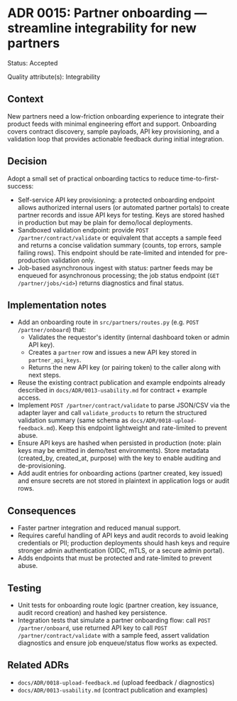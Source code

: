 # ADR 0015: Partner onboarding — streamline integrability for new partners

Status: Accepted

Quality attribute(s): Integrability

Context
-------
New partners need a low-friction onboarding experience to integrate their
product feeds with minimal engineering effort and support. Onboarding covers
contract discovery, sample payloads, API key provisioning, and a validation
loop that provides actionable feedback during initial integration.

Decision
--------
Adopt a small set of practical onboarding tactics to reduce time-to-first-success:

- Self-service API key provisioning: a protected onboarding endpoint allows
  authorized internal users (or automated partner portals) to create partner
  records and issue API keys for testing. Keys are stored hashed in production
  but may be plain for demo/local deployments.
- Sandboxed validation endpoint: provide `POST /partner/contract/validate` or
  equivalent that accepts a sample feed and returns a concise validation
  summary (counts, top errors, sample failing rows). This endpoint should be
  rate-limited and intended for pre-production validation only.
- Job-based asynchronous ingest with status: partner feeds may be enqueued for
  asynchronous processing; the job status endpoint (`GET /partner/jobs/<id>`)
  returns diagnostics and final status.

Implementation notes
--------------------
- Add an onboarding route in `src/partners/routes.py` (e.g. `POST /partner/onboard`) that:
  - Validates the requestor's identity (internal dashboard token or admin API key).
  - Creates a `partner` row and issues a new API key stored in `partner_api_keys`.
  - Returns the new API key (or pairing token) to the caller along with next steps.
- Reuse the existing contract publication and example endpoints already
  described in `docs/ADR/0013-usability.md` for contract + example access.
- Implement `POST /partner/contract/validate` to parse JSON/CSV via the adapter
  layer and call `validate_products` to return the structured validation summary
  (same schema as `docs/ADR/0018-upload-feedback.md`). Keep this endpoint
  lightweight and rate-limited to prevent abuse.
- Ensure API keys are hashed when persisted in production (note: plain keys may
  be emitted in demo/test environments). Store metadata (created_by, created_at,
  purpose) with the key to enable auditing and de-provisioning.
- Add audit entries for onboarding actions (partner created, key issued) and
  ensure secrets are not stored in plaintext in application logs or audit rows.

Consequences
------------
- Faster partner integration and reduced manual support.
- Requires careful handling of API keys and audit records to avoid leaking
  credentials or PII; production deployments should hash keys and require
  stronger admin authentication (OIDC, mTLS, or a secure admin portal).
- Adds endpoints that must be protected and rate-limited to prevent abuse.

Testing
-------
- Unit tests for onboarding route logic (partner creation, key issuance, audit
  record creation) and hashed key persistence.
- Integration tests that simulate a partner onboarding flow: call `POST /partner/onboard`,
  use returned API key to call `POST /partner/contract/validate` with a sample feed,
  assert validation diagnostics and ensure job enqueue/status flow works as expected.

Related ADRs
-----------
- `docs/ADR/0018-upload-feedback.md` (upload feedback / diagnostics)
- `docs/ADR/0013-usability.md` (contract publication and examples)
